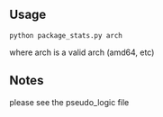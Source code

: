 ## Usage
```
python package_stats.py arch
```

where arch is a valid arch (amd64, etc)

## Notes

please see the pseudo_logic file
